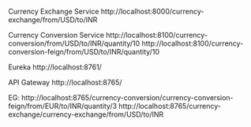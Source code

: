 Currency Exchange Service 
http://localhost:8000/currency-exchange/from/USD/to/INR

Currency Conversion Service
http://localhost:8100/currency-conversion/from/USD/to/INR/quantity/10
http://localhost:8100/currency-conversion-feign/from/USD/to/INR/quantity/10

Eureka
http://localhost:8761/

API Gateway
http://localhost:8765/

EG:
http://localhost:8765/currency-conversion/currency-conversion-feign/from/EUR/to/INR/quantity/3
http://localhost:8765/currency-exchange/currency-exchange/from/USD/to/INR